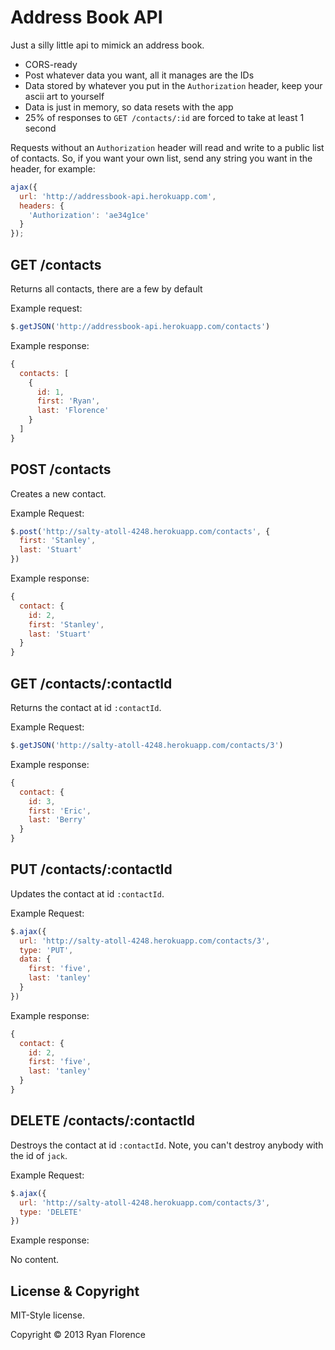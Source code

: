 Address Book API
================

Just a silly little api to mimick an address book.

- CORS-ready
- Post whatever data you want, all it manages are the IDs
- Data stored by whatever you put in the `Authorization` header, keep
  your ascii art to yourself
- Data is just in memory, so data resets with the app
- 25% of responses to `GET /contacts/:id` are forced to take at least 1
  second

Requests without an `Authorization` header will read and write to a
public list of contacts. So, if you want your own list, send any string
you want in the header, for example:

```js
ajax({
  url: 'http://addressbook-api.herokuapp.com',
  headers: {
    'Authorization': 'ae34g1ce'
  }
});
```

## GET /contacts

Returns all contacts, there are a few by default

Example request:

```js
$.getJSON('http://addressbook-api.herokuapp.com/contacts')
```

Example response:

```js
{
  contacts: [
    {
      id: 1,
      first: 'Ryan',
      last: 'Florence'
    }
  ]
}
```

## POST /contacts

Creates a new contact.

Example Request:

```js
$.post('http://salty-atoll-4248.herokuapp.com/contacts', {
  first: 'Stanley',
  last: 'Stuart'
})
```

Example response:

```js
{
  contact: {
    id: 2,
    first: 'Stanley',
    last: 'Stuart'
  }
}
```

## GET /contacts/:contactId

Returns the contact at id `:contactId`.

Example Request:

```js
$.getJSON('http://salty-atoll-4248.herokuapp.com/contacts/3')
```

Example response:

```js
{
  contact: {
    id: 3,
    first: 'Eric',
    last: 'Berry'
  }
}
```

## PUT /contacts/:contactId

Updates the contact at id `:contactId`.

Example Request:

```js
$.ajax({
  url: 'http://salty-atoll-4248.herokuapp.com/contacts/3',
  type: 'PUT',
  data: {
    first: 'five',
    last: 'tanley'
  }
})
```

Example response:

```js
{
  contact: {
    id: 2,
    first: 'five',
    last: 'tanley'
  }
}
```

## DELETE /contacts/:contactId

Destroys the contact at id `:contactId`. Note, you can't destroy
anybody with the id of `jack`.

Example Request:

```js
$.ajax({
  url: 'http://salty-atoll-4248.herokuapp.com/contacts/3',
  type: 'DELETE'
})
```

Example response:

No content.


License & Copyright
-------------------

MIT-Style license.

Copyright &copy; 2013 Ryan Florence

